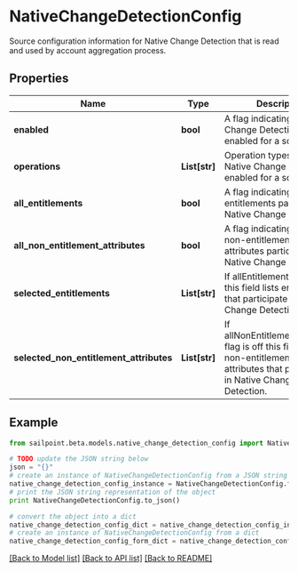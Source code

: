 # NativeChangeDetectionConfig

Source configuration information for Native Change Detection that is read and used by account aggregation process.

## Properties
Name | Type | Description | Notes
------------ | ------------- | ------------- | -------------
**enabled** | **bool** | A flag indicating if Native Change Detection is enabled for a source. | [optional] [default to False]
**operations** | **List[str]** | Operation types for which Native Change Detection is enabled for a source. | [optional] 
**all_entitlements** | **bool** | A flag indicating that all entitlements participate in Native Change Detection. | [optional] [default to False]
**all_non_entitlement_attributes** | **bool** | A flag indicating that all non-entitlement account attributes participate in Native Change Detection. | [optional] [default to False]
**selected_entitlements** | **List[str]** | If allEntitlements flag is off this field lists entitlements that participate in Native Change Detection. | [optional] 
**selected_non_entitlement_attributes** | **List[str]** | If allNonEntitlementAttributes flag is off this field lists non-entitlement account attributes that participate in Native Change Detection. | [optional] 

## Example

```python
from sailpoint.beta.models.native_change_detection_config import NativeChangeDetectionConfig

# TODO update the JSON string below
json = "{}"
# create an instance of NativeChangeDetectionConfig from a JSON string
native_change_detection_config_instance = NativeChangeDetectionConfig.from_json(json)
# print the JSON string representation of the object
print NativeChangeDetectionConfig.to_json()

# convert the object into a dict
native_change_detection_config_dict = native_change_detection_config_instance.to_dict()
# create an instance of NativeChangeDetectionConfig from a dict
native_change_detection_config_form_dict = native_change_detection_config.from_dict(native_change_detection_config_dict)
```
[[Back to Model list]](../README.md#documentation-for-models) [[Back to API list]](../README.md#documentation-for-api-endpoints) [[Back to README]](../README.md)


